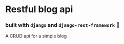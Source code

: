 # Restful blog api 
### built with `django` and `django-rest-framework` 🚀
A CRUD api for a simple blog 
